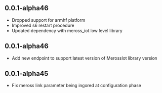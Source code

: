 ## 0.0.1-alpha46

- Dropped support for armhf platform
- Improved s6 restart procedure
- Updated dependency with meross_iot low level library

## 0.0.1-alpha46

- Add new endpoint to support latest version of MerossIot library version

## 0.0.1-alpha45

- Fix meross link parameter being ingored at configuration phase
